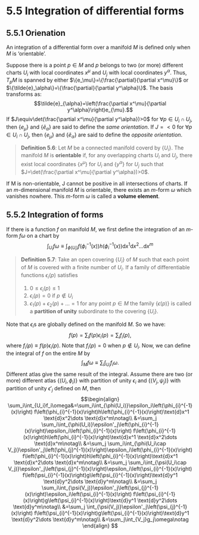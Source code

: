 # 5.5 Integration of differential forms

## 5.5.1 Orienation
An integration of a differential form over a manifold $M$ is defined only when $M$ is ‘orientable’.

Suppose there is a point $p\in M$ and $p$ belongs to two (or more) different charts $U_i$ with local coordinates $x^\mu$ and $U_j$ with local coordinates $y^\alpha$. Thus, $T_p M$ is spanned by either $\{e_\mu\}=\{\frac{\partial}{\partial x^\mu}\}$ or $\{\tilde{e}_\alpha\}=\{\frac{\partial}{\partial y^\alpha}\}$. The basis transforms as:
$$\tilde{e}_{\alpha}=\left(\frac{\partial x^\mu}{\partial y^\alpha}\right)e_{\mu}.$$ If $J\equiv\det(\frac{\partial x^\mu}{\partial y^\alpha})>0$ for $\forall p\in U_i \cap U_j$, then $\{e_\mu\}$ and $\{\tilde{e}_\alpha\}$ are said to define the *same orientation*. If $J=<0$ for $\forall p\in U_i \cap U_j$, then $\{e_\mu\}$ and $\{\tilde{e}_\alpha\}$ are said to define the *opposite orientation*.

> **Definition 5.6**: Let $M$ be a connected manifold coverd by $\{U_i\}$. The manifold $M$ is **orientable** if, for any overlapping charts $U_i$ and $U_j$, there exist local coordinates $\{x^\mu\}$ for $U_i$ and $\{y^\alpha\}$ for $U_j$ such that $J=\det(\frac{\partial x^\mu}{\partial y^\alpha})>0$.

If M is non-orientable, J cannot be positive in all intersections of charts.
If an $m$-dimensional manifold $M$ is orientable, there exists an $m$-form $\omega$ which vanishes nowhere. This $m$-form $\omega$ is called a **volume element**.

## 5.5.2 Integration of forms

If there is a function $f$ on manifold $M$, we first define the integration of an $m$-form $f\omega$ on a chart by
$$\int_{U_i}f\omega\equiv\int_{\phi(U_i)}f\left(\phi_{i}^{-1}(x)\right)h\left(\phi_{i}^{-1}(x)\right)\text{d}x^1 \text{d}x^2\dots \text{d}x^m$$ 

>**Definition 5.7**: Take an open covering $\{U_i\}$ of $M$ such that each point of $M$ is covered with a finite number of $U_i$. If a family of differentiable functions $\epsilon_i(p)$ satisfies
>1. $0\le\epsilon_i(p)\le1$
>2. $\epsilon_i(p)=0$ if $p\notin U_i$
>3. $\epsilon_1(p)+\epsilon_2(p)+\dots=1$ for any point $p\in M$
>the family $\{\epsilon(p)\}$ is called a **partition of unity** subordinate to the covering $\{U_i\}$. 

Note that $\epsilon_i$s are globally defined on the manifold $M$.
So we have:
$$f(p)=\sum_{i}f(p)\epsilon_i(p)=\sum_i f_i(p),$$where $f_i(p)\equiv f(p)\epsilon_i(p)$. Note that $f_i(p)=0$ when $p\notin U_i$.
Now, we can define the integral of $f$ on the entire $M$ by
$$\int_M f\omega\equiv\sum_i \int_{U_i}f_i \omega.$$Different atlas give the same result of the integral. Assume there are two (or more) different atlas $\{(U_i,\phi_i)\}$ with partition of unity $\epsilon_i$ and $\{(V_j,\psi_j)\}$ with partition of unity $\epsilon'_j$ defined on $M$, then 
$$\begin{align}
\sum_i\int_{U_i}f_i\omega&=\sum_i\int_{\phi(U_i)}\epsilon_i\left(\phi_{i}^{-1}(x)\right) f\left(\phi_{i}^{-1}(x)\right)h\left(\phi_{i}^{-1}(x)\right)\text{d}x^1 \text{d}x^2\dots \text{d}x^m\notag\\
&=\sum_j \sum_i\int_{\phi(U_i)}\epsilon'_j\left(\phi_{i}^{-1}(x)\right)\epsilon_i\left(\phi_{i}^{-1}(x)\right) f\left(\phi_{i}^{-1}(x)\right)h\left(\phi_{i}^{-1}(x)\right)\text{d}x^1 \text{d}x^2\dots \text{d}x^m\notag\\
&=\sum_j \sum_i\int_{\phi(U_i\cap V_j)}\epsilon'_j\left(\phi_{j}^{-1}(x)\right)\epsilon_i\left(\phi_{i}^{-1}(x)\right) f\left(\phi_{i}^{-1}(x)\right)h\left(\phi_{i}^{-1}(x)\right)\text{d}x^1 \text{d}x^2\dots \text{d}x^m\notag\\
&=\sum_j \sum_i\int_{\psi(U_i\cap V_j)}\epsilon'_j\left(\psi_{j}^{-1}(x)\right)\epsilon_i\left(\psi_{i}^{-1}(x)\right) f\left(\psi_{i}^{-1}(x)\right)g\left(\psi_{i}^{-1}(x)\right)\text{d}y^1 \text{d}y^2\dots \text{d}y^m\notag\\
&=\sum_j \sum_i\int_{\psi(V_j)}\epsilon'_j\left(\psi_{j}^{-1}(x)\right)\epsilon_i\left(\psi_{i}^{-1}(x)\right) f\left(\psi_{i}^{-1}(x)\right)g\left(\psi_{i}^{-1}(x)\right)\text{d}y^1 \text{d}y^2\dots \text{d}y^m\notag\\
&=\sum_j \int_{\psi(V_j)}\epsilon'_j\left(\psi_{j}^{-1}(x)\right) f\left(\psi_{i}^{-1}(x)\right)g\left(\psi_{i}^{-1}(x)\right)\text{d}y^1 \text{d}y^2\dots \text{d}y^m\notag\\
&=\sum_j\int_{V_j}g_j\omega\notag
 \end{align} $$